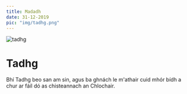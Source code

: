 ```yaml
---
title: Madadh
date: 31-12-2019
pic: "img/tadhg.png"
---
```


![tadhg](pic)

# Tadhg

Bhí Tadhg beo san am sin, agus ba ghnách le
m'athair cuid mhór bídh a chur ar fáil dó as
chisteannach an Chlochair.
